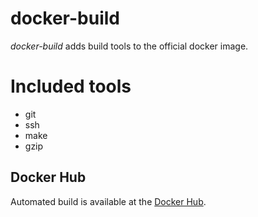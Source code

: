 # docker-build
_docker-build_ adds build tools to the official docker image.


# Included tools
- git
- ssh
- make
- gzip

## Docker Hub
Automated build is available at the [Docker Hub](https://hub.docker.com/r/wikiwi/docker-build).

